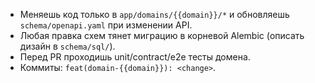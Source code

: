 - Меняешь код только в `app/domains/{{domain}}/*` и обновляешь `schema/openapi.yaml` при изменении API.
- Любая правка схем тянет миграцию в корневой Alembic (описать дизайн в `schema/sql/`).
- Перед PR проходишь unit/contract/e2e тесты домена.
- Коммиты: `feat(domain-{{domain}}): <change>`.

